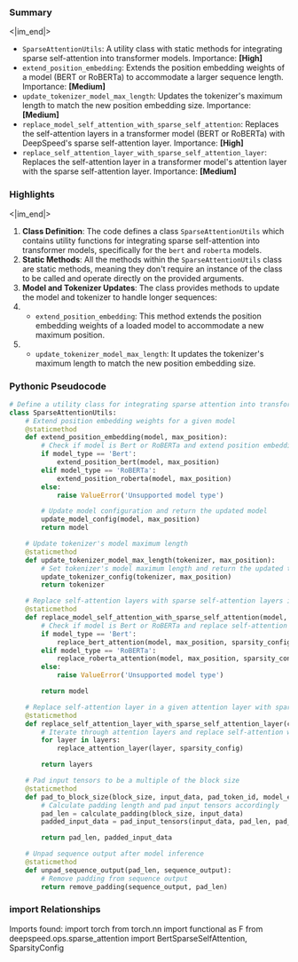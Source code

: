 

### Summary

<|im_end|>

* `SparseAttentionUtils`: A utility class with static methods for integrating sparse self-attention into transformer models. Importance: **[High]**
* `extend_position_embedding`: Extends the position embedding weights of a model (BERT or RoBERTa) to accommodate a larger sequence length. Importance: **[Medium]**
* `update_tokenizer_model_max_length`: Updates the tokenizer's maximum length to match the new position embedding size. Importance: **[Medium]**
* `replace_model_self_attention_with_sparse_self_attention`: Replaces the self-attention layers in a transformer model (BERT or RoBERTa) with DeepSpeed's sparse self-attention layer. Importance: **[High]**
* `replace_self_attention_layer_with_sparse_self_attention_layer`: Replaces the self-attention layer in a transformer model's attention layer with the sparse self-attention layer. Importance: **[Medium]**

### Highlights

<|im_end|>

1. **Class Definition**: The code defines a class `SparseAttentionUtils` which contains utility functions for integrating sparse self-attention into transformer models, specifically for the `bert` and `roberta` models.
2. **Static Methods**: All the methods within the `SparseAttentionUtils` class are static methods, meaning they don't require an instance of the class to be called and operate directly on the provided arguments.
3. **Model and Tokenizer Updates**: The class provides methods to update the model and tokenizer to handle longer sequences:
4. * `extend_position_embedding`: This method extends the position embedding weights of a loaded model to accommodate a new maximum position.
5. * `update_tokenizer_model_max_length`: It updates the tokenizer's maximum length to match the new position embedding size.

### Pythonic Pseudocode

```python
# Define a utility class for integrating sparse attention into transformer models
class SparseAttentionUtils:
    # Extend position embedding weights for a given model
    @staticmethod
    def extend_position_embedding(model, max_position):
        # Check if model is Bert or RoBERTa and extend position embeddings accordingly
        if model_type == 'Bert':
            extend_position_bert(model, max_position)
        elif model_type == 'RoBERTa':
            extend_position_roberta(model, max_position)
        else:
            raise ValueError('Unsupported model type')

        # Update model configuration and return the updated model
        update_model_config(model, max_position)
        return model

    # Update tokenizer's model maximum length
    @staticmethod
    def update_tokenizer_model_max_length(tokenizer, max_position):
        # Set tokenizer's model maximum length and return the updated tokenizer
        update_tokenizer_config(tokenizer, max_position)
        return tokenizer

    # Replace self-attention layers with sparse self-attention layers in a model
    @staticmethod
    def replace_model_self_attention_with_sparse_self_attention(model, max_position, sparsity_config):
        # Check if model is Bert or RoBERTa and replace self-attention layers
        if model_type == 'Bert':
            replace_bert_attention(model, max_position, sparsity_config)
        elif model_type == 'RoBERTa':
            replace_roberta_attention(model, max_position, sparsity_config)
        else:
            raise ValueError('Unsupported model type')

        return model

    # Replace self-attention layer in a given attention layer with sparse self-attention
    @staticmethod
    def replace_self_attention_layer_with_sparse_self_attention_layer(config, layers, sparsity_config):
        # Iterate through attention layers and replace self-attention with sparse self-attention
        for layer in layers:
            replace_attention_layer(layer, sparsity_config)

        return layers

    # Pad input tensors to be a multiple of the block size
    @staticmethod
    def pad_to_block_size(block_size, input_data, pad_token_id, model_embeddings):
        # Calculate padding length and pad input tensors accordingly
        pad_len = calculate_padding(block_size, input_data)
        padded_input_data = pad_input_tensors(input_data, pad_len, pad_token_id, model_embeddings)

        return pad_len, padded_input_data

    # Unpad sequence output after model inference
    @staticmethod
    def unpad_sequence_output(pad_len, sequence_output):
        # Remove padding from sequence output
        return remove_padding(sequence_output, pad_len)
```


### import Relationships

Imports found:
import torch
from torch.nn import functional as F
from deepspeed.ops.sparse_attention import BertSparseSelfAttention, SparsityConfig